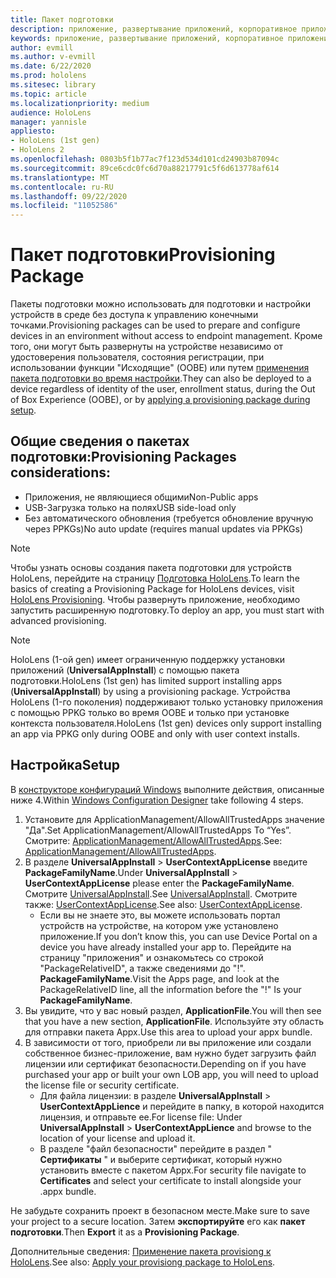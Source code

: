 ```yaml
---
title: Пакет подготовки
description: приложение, развертывание приложений, корпоративное приложение demployment, подготовка
keywords: приложение, развертывание приложений, корпоративное приложение demployment, подготовка
author: evmill
ms.author: v-evmill
ms.date: 6/22/2020
ms.prod: hololens
ms.sitesec: library
ms.topic: article
ms.localizationpriority: medium
audience: HoloLens
manager: yannisle
appliesto:
- HoloLens (1st gen)
- HoloLens 2
ms.openlocfilehash: 0803b5f1b77ac7f123d534d101cd24903b87094c
ms.sourcegitcommit: 89ce6cdc0fc6d70a88217791c5f6d613778af614
ms.translationtype: MT
ms.contentlocale: ru-RU
ms.lasthandoff: 09/22/2020
ms.locfileid: "11052586"
---
```

# <span data-ttu-id="4df94-104">Пакет подготовки</span><span class="sxs-lookup"><span data-stu-id="4df94-104">Provisioning Package</span></span>

<span data-ttu-id="4df94-105">Пакеты подготовки можно использовать для подготовки и настройки устройств в среде без доступа к управлению конечными точками.</span><span class="sxs-lookup"><span data-stu-id="4df94-105">Provisioning packages can be used to prepare and configure devices in an environment without access to endpoint management.</span></span> <span data-ttu-id="4df94-106">Кроме того, они могут быть развернуты на устройстве независимо от удостоверения пользователя, состояния регистрации, при использовании функции "Исходящие" (OOBE) или путем [применения пакета подготовки во время настройки](https://docs.microsoft.com/hololens/hololens-provisioning##apply-a-provisioning-package-to-hololens-during-setup).</span><span class="sxs-lookup"><span data-stu-id="4df94-106">They can also be deployed to a device regardless of identity of the user, enrollment status, during the Out of Box Experience (OOBE), or by [applying a provisioning package during setup](https://docs.microsoft.com/hololens/hololens-provisioning##apply-a-provisioning-package-to-hololens-during-setup).</span></span>

## <span data-ttu-id="4df94-107">Общие сведения о пакетах подготовки:</span><span class="sxs-lookup"><span data-stu-id="4df94-107">Provisioning Packages considerations:</span></span>
* <span data-ttu-id="4df94-108">Приложения, не являющиеся общими</span><span class="sxs-lookup"><span data-stu-id="4df94-108">Non-Public apps</span></span>
* <span data-ttu-id="4df94-109">USB-Загрузка только на полях</span><span class="sxs-lookup"><span data-stu-id="4df94-109">USB side-load only</span></span>
* <span data-ttu-id="4df94-110">Без автоматического обновления (требуется обновление вручную через PPKGs)</span><span class="sxs-lookup"><span data-stu-id="4df94-110">No auto update (requires manual updates via PPKGs)</span></span>

> [!NOTE] 
> <span data-ttu-id="4df94-111">Чтобы узнать основы создания пакета подготовки для устройств HoloLens, перейдите на страницу [Подготовка HoloLens](https://docs.microsoft.com/hololens/hololens-provisioning).</span><span class="sxs-lookup"><span data-stu-id="4df94-111">To learn the basics of creating a Provisioning Package for HoloLens devices, visit [HoloLens Provisioning](https://docs.microsoft.com/hololens/hololens-provisioning).</span></span> <span data-ttu-id="4df94-112">Чтобы развернуть приложение, необходимо запустить расширенную подготовку.</span><span class="sxs-lookup"><span data-stu-id="4df94-112">To deploy an app, you must start with advanced provisioning.</span></span> 

> [!NOTE] 
> <span data-ttu-id="4df94-113">HoloLens (1-ой gen) имеет ограниченную поддержку установки приложений (**UniversalAppInstall**) с помощью пакета подготовки.</span><span class="sxs-lookup"><span data-stu-id="4df94-113">HoloLens (1st gen) has limited support installing apps (**UniversalAppInstall**) by using a provisioning package.</span></span> <span data-ttu-id="4df94-114">Устройства HoloLens (1-го поколения) поддерживают только установку приложения с помощью PPKG только во время OOBE и только при установке контекста пользователя.</span><span class="sxs-lookup"><span data-stu-id="4df94-114">HoloLens (1st gen) devices only support installing an app via PPKG only during OOBE and only with user context installs.</span></span>

## <span data-ttu-id="4df94-115">Настройка</span><span class="sxs-lookup"><span data-stu-id="4df94-115">Setup</span></span>

<span data-ttu-id="4df94-116">В [конструкторе конфигураций Windows](https://www.microsoft.com/store/productId/9NBLGGH4TX22) выполните действия, описанные ниже 4.</span><span class="sxs-lookup"><span data-stu-id="4df94-116">Within [Windows Configuration Designer](https://www.microsoft.com/store/productId/9NBLGGH4TX22) take following 4 steps.</span></span>

1. <span data-ttu-id="4df94-117">Установите для ApplicationManagement/AllowAllTrustedApps значение "Да".</span><span class="sxs-lookup"><span data-stu-id="4df94-117">Set ApplicationManagement/AllowAllTrustedApps To “Yes”.</span></span> <span data-ttu-id="4df94-118">Смотрите: [ApplicationManagement/AllowAllTrustedApps](https://docs.microsoft.com/windows/client-management/mdm/policy-csp-applicationmanagement#applicationmanagement-allowalltrustedapps).</span><span class="sxs-lookup"><span data-stu-id="4df94-118">See: [ApplicationManagement/AllowAllTrustedApps](https://docs.microsoft.com/windows/client-management/mdm/policy-csp-applicationmanagement#applicationmanagement-allowalltrustedapps).</span></span>
2. <span data-ttu-id="4df94-119">В разделе **UniversalAppInstall**  >  **UserContextAppLicense** введите **PackageFamilyName**.</span><span class="sxs-lookup"><span data-stu-id="4df94-119">Under **UniversalAppInstall** > **UserContextAppLicense** please enter the **PackageFamilyName**.</span></span> <span data-ttu-id="4df94-120">Смотрите [UniversalAppInstall](https://docs.microsoft.com/windows/configuration/wcd/wcd-universalappinstall).</span><span class="sxs-lookup"><span data-stu-id="4df94-120">See [UniversalAppInstall](https://docs.microsoft.com/windows/configuration/wcd/wcd-universalappinstall).</span></span> <span data-ttu-id="4df94-121">Смотрите также: [UserContextAppLicense](https://docs.microsoft.com/windows/configuration/wcd/wcd-universalappinstall#usercontextapplicense).</span><span class="sxs-lookup"><span data-stu-id="4df94-121">See also: [UserContextAppLicense](https://docs.microsoft.com/windows/configuration/wcd/wcd-universalappinstall#usercontextapplicense).</span></span>
    - <span data-ttu-id="4df94-122">Если вы не знаете это, вы можете использовать портал устройств на устройстве, на котором уже установлено приложение.</span><span class="sxs-lookup"><span data-stu-id="4df94-122">If you don’t know this, you can use Device Portal on a device you have already installed your app to.</span></span> <span data-ttu-id="4df94-123">Перейдите на страницу "приложения" и ознакомьтесь со строкой "PackageRelativeID", а также сведениями до "!". **PackageFamilyName**.</span><span class="sxs-lookup"><span data-stu-id="4df94-123">Visit the Apps page, and look at the PackageRelativeID line, all the information before the "!" Is your **PackageFamilyName**.</span></span>
3. <span data-ttu-id="4df94-124">Вы увидите, что у вас новый раздел, **ApplicationFile**.</span><span class="sxs-lookup"><span data-stu-id="4df94-124">You will then see that you have a new section, **ApplicationFile**.</span></span> <span data-ttu-id="4df94-125">Используйте эту область для отправки пакета Appx.</span><span class="sxs-lookup"><span data-stu-id="4df94-125">Use this area to upload your appx bundle.</span></span> 
4. <span data-ttu-id="4df94-126">В зависимости от того, приобрели ли вы приложение или создали собственное бизнес-приложение, вам нужно будет загрузить файл лицензии или сертификат безопасности.</span><span class="sxs-lookup"><span data-stu-id="4df94-126">Depending on if you have purchased your app or built your own LOB app, you will need to upload the license file or security certificate.</span></span>
    - <span data-ttu-id="4df94-127">Для файла лицензии: в разделе **UniversalAppInstall**  >  **UserContextAppLience** и перейдите в папку, в которой находится лицензия, и отправьте ее.</span><span class="sxs-lookup"><span data-stu-id="4df94-127">For license file: Under **UniversalAppInstall** > **UserContextAppLience** and browse to the location of your license and upload it.</span></span> 
    - <span data-ttu-id="4df94-128">В разделе "файл безопасности" перейдите в раздел " **Сертификаты** " и выберите сертификат, который нужно установить вместе с пакетом Appx.</span><span class="sxs-lookup"><span data-stu-id="4df94-128">For security file navigate to **Certificates** and select your certificate to install alongside your .appx bundle.</span></span> 

<span data-ttu-id="4df94-129">Не забудьте сохранить проект в безопасном месте.</span><span class="sxs-lookup"><span data-stu-id="4df94-129">Make sure to save your project to a secure location.</span></span> <span data-ttu-id="4df94-130">Затем **экспортируйте** его как **пакет подготовки**.</span><span class="sxs-lookup"><span data-stu-id="4df94-130">Then **Export** it as a **Provisioning Package**.</span></span>  
    
<span data-ttu-id="4df94-131">Дополнительные сведения: [Применение пакета provisiong к HoloLens](https://docs.microsoft.com/hololens/hololens-provisioning#apply-a-provisioning-package-to-hololens-during-setup).</span><span class="sxs-lookup"><span data-stu-id="4df94-131">See also: [Apply your provisiong package to HoloLens](https://docs.microsoft.com/hololens/hololens-provisioning#apply-a-provisioning-package-to-hololens-during-setup).</span></span>

